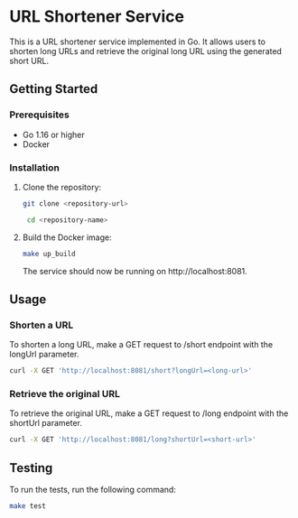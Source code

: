 # URL Shortener Service

This is a URL shortener service implemented in Go. It allows users to shorten long URLs and retrieve the original long URL using the generated short URL.

## Getting Started

### Prerequisites

- Go 1.16 or higher
- Docker

### Installation

1. Clone the repository:

   ```bash
   git clone <repository-url>

    cd <repository-name>
    ```

2. Build the Docker image:

   ```bash
   make up_build 
   ```

   The service should now be running on http://localhost:8081.


## Usage

### Shorten a URL

To shorten a long URL, make a GET request to /short endpoint with the longUrl parameter.

```bash
curl -X GET 'http://localhost:8081/short?longUrl=<long-url>'

```

### Retrieve the original URL

To retrieve the original URL, make a GET request to /long endpoint with the shortUrl parameter.

```bash
curl -X GET 'http://localhost:8081/long?shortUrl=<short-url>'

```

## Testing

To run the tests, run the following command:

```bash
make test
```









